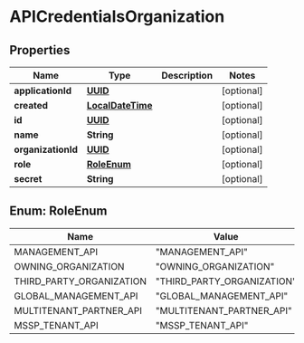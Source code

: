 
# APICredentialsOrganization

## Properties
Name | Type | Description | Notes
------------ | ------------- | ------------- | -------------
**applicationId** | [**UUID**](UUID.md) |  |  [optional]
**created** | [**LocalDateTime**](LocalDateTime.md) |  |  [optional]
**id** | [**UUID**](UUID.md) |  |  [optional]
**name** | **String** |  |  [optional]
**organizationId** | [**UUID**](UUID.md) |  |  [optional]
**role** | [**RoleEnum**](#RoleEnum) |  |  [optional]
**secret** | **String** |  |  [optional]


<a name="RoleEnum"></a>
## Enum: RoleEnum
Name | Value
---- | -----
MANAGEMENT_API | &quot;MANAGEMENT_API&quot;
OWNING_ORGANIZATION | &quot;OWNING_ORGANIZATION&quot;
THIRD_PARTY_ORGANIZATION | &quot;THIRD_PARTY_ORGANIZATION&quot;
GLOBAL_MANAGEMENT_API | &quot;GLOBAL_MANAGEMENT_API&quot;
MULTITENANT_PARTNER_API | &quot;MULTITENANT_PARTNER_API&quot;
MSSP_TENANT_API | &quot;MSSP_TENANT_API&quot;



